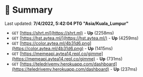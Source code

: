 # 📖 Summary
Last updated: **7/4/2022, 5:42:04 PTG "Asia/Kuala_Lumpur"**

- `GET` [https://shrt.ml](https://shrt.ml) - **Up** (2258ms)
- `GET` [https://hst.aytea.ml/](https://hst.aytea.ml/) - **Up** (4259ms)
- `GET` [https://color.aytea.ml/4b31d6.png](https://color.aytea.ml/4b31d6.png) - **Up** (1415ms)
- `GET` [https://memeapi.aytea14.repl.co/gimme](https://memeapi.aytea14.repl.co/gimme) - **Up** (731ms)
- `GET` [https://teledrivemy.herokuapp.com/dashboard](https://teledrivemy.herokuapp.com/dashboard) - **Up** (237ms)
